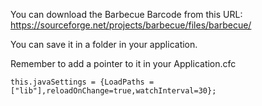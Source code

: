 You can download the Barbecue Barcode from this URL:  
https://sourceforge.net/projects/barbecue/files/barbecue/

You can save it in a folder in your application.

Remember to add a pointer to it in your Application.cfc  
```
this.javaSettings = {LoadPaths = ["lib"],reloadOnChange=true,watchInterval=30};
```
